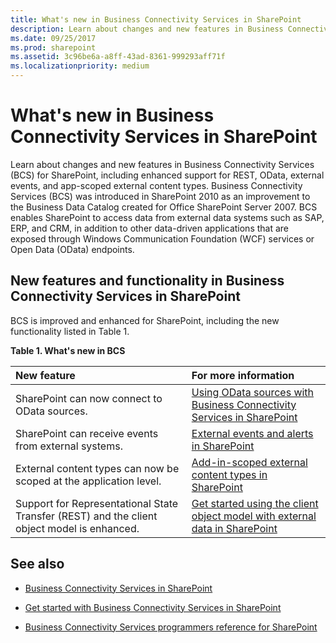 ```yaml
---
title: What's new in Business Connectivity Services in SharePoint
description: Learn about changes and new features in Business Connectivity Services (BCS) for SharePoint.
ms.date: 09/25/2017
ms.prod: sharepoint
ms.assetid: 3c96be6a-a8ff-43ad-8361-999293aff71f
ms.localizationpriority: medium
---
```



# What's new in Business Connectivity Services in SharePoint
Learn about changes and new features in Business Connectivity Services (BCS) for SharePoint, including enhanced support for REST, OData, external events, and app-scoped external content types.
Business Connectivity Services (BCS) was introduced in SharePoint 2010 as an improvement to the Business Data Catalog created for Office SharePoint Server 2007. BCS enables SharePoint to access data from external data systems such as SAP, ERP, and CRM, in addition to other data-driven applications that are exposed through Windows Communication Foundation (WCF) services or Open Data (OData) endpoints.
  
    
    


## New features and functionality in Business Connectivity Services in SharePoint
<a name="SP15whatsnewBCS_newfeatures"> </a>

BCS is improved and enhanced for SharePoint, including the new functionality listed in Table 1.
  
    
    

**Table 1. What's new in BCS**


|**New feature**|**For more information**|
|:-----|:-----|
|SharePoint can now connect to OData sources.  <br/> | [Using OData sources with Business Connectivity Services in SharePoint](using-odata-sources-with-business-connectivity-services-in-sharepoint.md) <br/> |
|SharePoint can receive events from external systems.  <br/> | [External events and alerts in SharePoint](external-events-and-alerts-in-sharepoint.md) <br/> |
|External content types can now be scoped at the application level.  <br/> | [Add-in-scoped external content types in SharePoint](add-in-scoped-external-content-types-in-sharepoint.md) <br/> |
|Support for Representational State Transfer (REST) and the client object model is enhanced.  <br/> | [Get started using the client object model with external data in SharePoint](get-started-using-the-client-object-model-with-external-data-in-sharepoint.md) <br/> |
   

## See also
<a name="SP15whatsnewBCS_addresources"> </a>


-  [Business Connectivity Services in SharePoint](business-connectivity-services-in-sharepoint.md)
    
  
-  [Get started with Business Connectivity Services in SharePoint](get-started-with-business-connectivity-services-in-sharepoint.md)
    
  
-  [Business Connectivity Services programmers reference for SharePoint](business-connectivity-services-programmers-reference-for-sharepoint.md)
    
  
